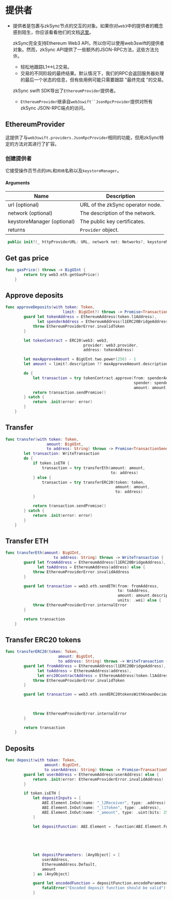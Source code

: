 # 提供者

- 提供者是包裹与zkSync节点的交互的对象。如果你对`web3`中的提供者的概念感到陌生，你应该看看他们的文档[这里](https://openbase.com/swift/web3swift/documentation)。
  
  zkSync完全支持Ethereum Web3 API，所以你可以使用web3swift的提供者对象。然而，zkSync API提供了一些额外的JSON-RPC方法，这些方法允许。
  
  - 轻松地跟踪L1<->L2交易。
  - 交易的不同阶段的最终结果。默认情况下，我们的RPC会返回服务器处理的最后一个状态的信息，但有些用例可能只需要跟踪 "最终完成 "的交易。
  
  zkSync swift SDK导出了`EthereumProvider`提供者。
  
  - `EthereumProvider`继承自`web3swift``JsonRpcProvider`提供对所有zkSync JSON-RPC端点的访问。

## EthereumProvider

这提供了与`web3swift.providers.JsonRpcProvider`相同的功能，但用zkSync特定的方法对其进行了扩容。

### 创建提供者

它接受操作员节点的`URL`和`网络`名称以及`keystoreManager`。

#### Arguments

| Name                       | Description                      |
| -------------------------- | -------------------------------- |
| url (optional)             | URL of the zkSync operator node. |
| network (optional)         | The description of the network.  |
| keystoreManager (optional) | The public key certificates.     |
| returns                    | `Provider` object.               |

```swift
 public init?(_ httpProviderURL: URL, network net: Networks?, keystoreManager manager: KeystoreManager? = nil)
```

## Get gas price

```swift
func gasPrice() throws -> BigUInt {
        return try web3.eth.getGasPrice()
    }
```

## Approve deposits

```swift
func approveDeposits(with token: Token,
                         limit: BigUInt?) throws -> Promise<TransactionSendingResult> {
        guard let tokenAddress = EthereumAddress(token.l1Address),
              let spenderAddress = EthereumAddress(l1ERC20BridgeAddress) else {
            throw EthereumProviderError.invalidToken
        }

        let tokenContract = ERC20(web3: web3,
                                  provider: web3.provider,
                                  address: tokenAddress)

        let maxApproveAmount = BigUInt.two.power(256) - 1
        let amount = limit?.description ?? maxApproveAmount.description

        do {
            let transaction = try tokenContract.approve(from: spenderAddress,
                                                        spender: spenderAddress,
                                                        amount: amount)
            return transaction.sendPromise()
        } catch {
            return .init(error: error)
        }
    }
```

## Transfer

```swift
func transfer(with token: Token,
                  amount: BigUInt,
                  to address: String) throws -> Promise<TransactionSendingResult> {
        let transaction: WriteTransaction
        do {
            if token.isETH {
                transaction = try transferEth(amount: amount,
                                              to: address)
            } else {
                transaction = try transferERC20(token: token,
                                                amount: amount,
                                                to: address)
            }

            return transaction.sendPromise()
        } catch {
            return .init(error: error)
        }
    }
```

## Transfer ETH

```swift
func transferEth(amount: BigUInt,
                     to address: String) throws -> WriteTransaction {
        guard let fromAddress = EthereumAddress(l1ERC20BridgeAddress),
              let toAddress = EthereumAddress(address) else {
            throw EthereumProviderError.invalidAddress
        }

        guard let transaction = web3.eth.sendETH(from: fromAddress,
                                                 to: toAddress,
                                                 amount: amount.description,
                                                 units: .wei) else {
            throw EthereumProviderError.internalError
        }

        return transaction
    }
```

## Transfer ERC20 tokens

```swift
func transferERC20(token: Token,
                       amount: BigUInt,
                       to address: String) throws -> WriteTransaction {
        guard let fromAddress = EthereumAddress(l1ERC20BridgeAddress),
              let toAddress = EthereumAddress(address),
              let erc20ContractAddress = EthereumAddress(token.l1Address) else {
            throw EthereumProviderError.invalidToken
        }

        guard let transaction = web3.eth.sendERC20tokensWithKnownDecimals(tokenAddress: erc20ContractAddress,
                                                                          from: fromAddress,
                                                                          to: toAddress,
                                                                          amount: amount) else {
            throw EthereumProviderError.internalError
        }

        return transaction
    }
```

## Deposits

```swift
func deposit(with token: Token,
                 amount: BigUInt,
                 to userAddress: String) throws -> Promise<TransactionSendingResult> {
        guard let userAddress = EthereumAddress(userAddress) else {
            return .init(error: EthereumProviderError.invalidAddress)
        }

        if token.isETH {
            let depositInputs = [
                ABI.Element.InOut(name: "_l2Receiver", type: .address),
                ABI.Element.InOut(name: "_l1Token", type: .address),
                ABI.Element.InOut(name: "_amount", type: .uint(bits: 256))
            ]

            let depositFunction: ABI.Element = .function(ABI.Element.Function(name: "deposit",
                                                                              inputs: depositInputs,
                                                                              outputs: [],
                                                                              constant: false,
                                                                              payable: false))

            let depositParameters: [AnyObject] = [
                userAddress,
                EthereumAddress.Default,
                amount
            ] as [AnyObject]

            guard let encodedFunction = depositFunction.encodeParameters(depositParameters) else {
                fatalError("Encoded deposit function should be valid")
            }
```
